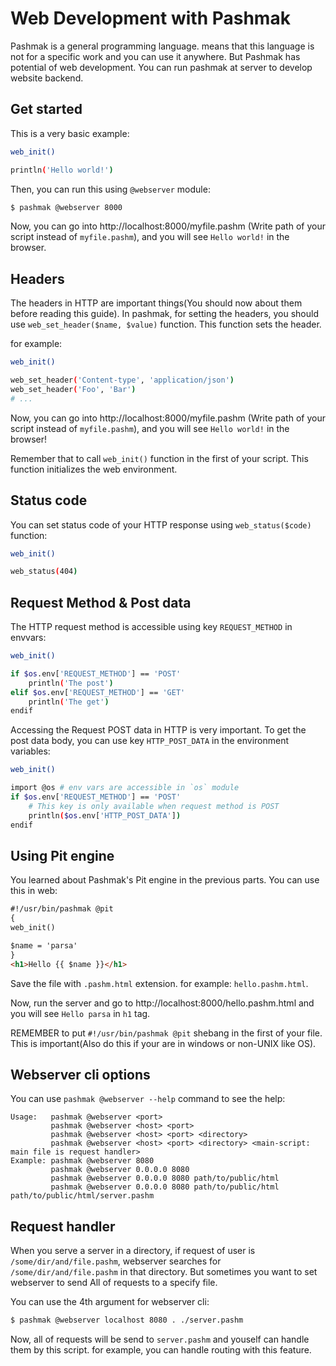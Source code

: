# Web Development with Pashmak
Pashmak is a general programming language. means that this language is not for a specific work and you can use it anywhere. But Pashmak has potential of web development. You can run pashmak at server to develop website backend.

## Get started
This is a very basic example:

```bash
web_init()

println('Hello world!')
```

Then, you can run this using `@webserver` module:

```bash
$ pashmak @webserver 8000
```

Now, you can go into http://localhost:8000/myfile.pashm (Write path of your script instead of `myfile.pashm`), and you will see `Hello world!` in the browser.

## Headers
The headers in HTTP are important things(You should now about them before reading this guide). In pashmak, for setting the headers, you should use `web_set_header($name, $value)` function. This function sets the header.

for example:

```bash
web_init()

web_set_header('Content-type', 'application/json')
web_set_header('Foo', 'Bar')
# ...
```

Now, you can go into http://localhost:8000/myfile.pashm (Write path of your script instead of `myfile.pashm`), and you will see `Hello world!` in the browser!

Remember that to call `web_init()` function in the first of your script. This function initializes the web environment.

## Status code
You can set status code of your HTTP response using `web_status($code)` function:

```bash
web_init()

web_status(404)
```

## Request Method & Post data
The HTTP request method is accessible using key `REQUEST_METHOD` in envvars:

```bash
web_init()

if $os.env['REQUEST_METHOD'] == 'POST'
    println('The post')
elif $os.env['REQUEST_METHOD'] == 'GET'
    println('The get')
endif
```

Accessing the Request POST data in HTTP is very important. To get the post data body, you can use key `HTTP_POST_DATA` in the environment variables:

```bash
web_init()

import @os # env vars are accessible in `os` module
if $os.env['REQUEST_METHOD'] == 'POST'
    # This key is only available when request method is POST
    println($os.env['HTTP_POST_DATA'])
endif
```

## Using Pit engine
You learned about Pashmak's Pit engine in the previous parts. You can use this in web:

```html
#!/usr/bin/pashmak @pit
{
web_init()

$name = 'parsa'
}
<h1>Hello {{ $name }}</h1>
```

Save the file with `.pashm.html` extension. for example: `hello.pashm.html`.

Now, run the server and go to http://localhost:8000/hello.pashm.html and you will see `Hello parsa` in `h1` tag.

REMEMBER to put `#!/usr/bin/pashmak @pit` shebang in the first of your file. This is important(Also do this if your are in windows or non-UNIX like OS).

## Webserver cli options
You can use `pashmak @webserver --help` command to see the help:

```
Usage:   pashmak @webserver <port>
         pashmak @webserver <host> <port>
         pashmak @webserver <host> <port> <directory>
         pashmak @webserver <host> <port> <directory> <main-script: main file is request handler>
Example: pashmak @webserver 8080
         pashmak @webserver 0.0.0.0 8080
         pashmak @webserver 0.0.0.0 8080 path/to/public/html
         pashmak @webserver 0.0.0.0 8080 path/to/public/html path/to/public/html/server.pashm
```

## Request handler
When you serve a server in a directory, if request of user is `/some/dir/and/file.pashm`, webserver searches for `/some/dir/and/file.pashm` in that directory. But sometimes you want to set webserver to send All of requests to a specify file.

You can use the 4th argument for webserver cli:

```bash
$ pashmak @webserver localhost 8080 . ./server.pashm
```

Now, all of requests will be send to `server.pashm` and youself can handle them by this script. for example, you can handle routing with this feature.
